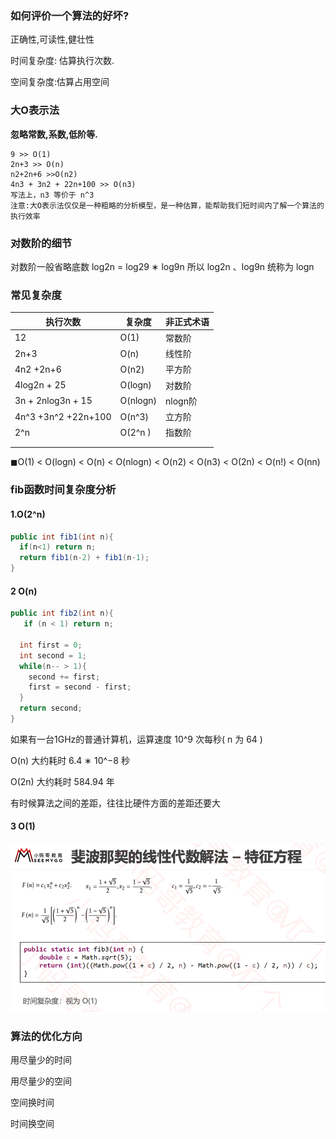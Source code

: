 ### 如何评价一个算法的好坏?

正确性,可读性,健壮性

时间复杂度: 估算执行次数.

空间复杂度:估算占用空间



### 大O表示法

**忽略常数,系数,低阶等.**

```
9 >> O(1)  
2n+3 >> O(n)
n2+2n+6 >>O(n2)
4n3 + 3n2 + 22n+100 >> O(n3)
写法上，n3 等价于 n^3 								
注意:大O表示法仅仅是一种粗略的分析模型，是一种估算，能帮助我们短时间内了解一个算法的执行效率 							 					 				
```



### 对数阶的细节

对数阶一般省略底数
log2n = log29 ∗ log9n
所以 log2n 、log9n 统称为 logn



### 常见复杂度

| 执行次数            | 复杂度   | 非正式术语 |
| ------------------- | -------- | ---------- |
| 12                  | O(1)     | 常数阶     |
| 2n+3                | O(n)     | 线性阶     |
| 4n2 +2n+6           | O(n2)    | 平方阶     |
| 4log2n + 25         | O(logn)  | 对数阶     |
| 3n + 2nlog3n + 15   | O(nlogn) | nlogn阶    |
| 4n^3 +3n^2 +22n+100 | O(n^3)   | 立方阶     |
| 2^n                 | O(2^n )  | 指数阶     |
|                     |          |            |
|                     |          |            |

◼O(1) < O(logn) < O(n) < O(nlogn) < O(n2) < O(n3) < O(2n) < O(n!) < O(nn)



### fib函数时间复杂度分析

#### 1.O(2^n)

```java
public int fib1(int n){
  if(n<1) return n;
  return fib1(n-2) + fib1(n-1);
}
```

#### 2 O(n)

```java
public int fib2(int n){
   if (n < 1) return n;
  
  int first = 0;
  int second = 1;
  while(n-- > 1){
    second += first;
    first = second - first;
  }
  return second;
}
```



如果有一台1GHz的普通计算机，运算速度 10^9 次每秒( n 为 64 ) 

O(n) 大约耗时 6.4 ∗ 10^−8 秒  

O(2n) 大约耗时 584.94 年 

有时候算法之间的差距，往往比硬件方面的差距还要大 							 						 		

#### 3 O(1)

![ddd](../../image-md/image-20200416130345269.png)

 							 		



### 算法的优化方向

用尽量少的时间

用尽量少的空间

空间换时间

时间换空间











